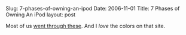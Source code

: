 Slug: 7-phases-of-owning-an-ipod
Date: 2006-11-01
Title: 7 Phases of Owning An iPod
layout: post

Most of us [went through these](http://www.drivl.com/pages/ipod3). And I *love* the colors on that site.

